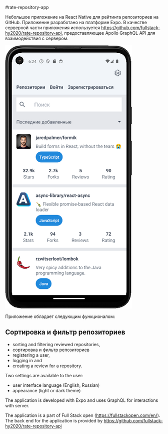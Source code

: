
#rate-repository-app

Небольшое приложение на  React Native для рейтинга репозиториев на GitHub.
Приложение разработано на платформе Expo. В качестве серверной части приложения используется  https://github.com/fullstack-hy2020/rate-repository-api, предоставляющее Apollo GraphQL API для взаимодействия с сервером.   

![Alt text](assets/images/ru/main_unauthorized_light_ru_android.png "a title")



Приложение обладает следующим функционалом: 
## Сортировка и фильтр репозиториев
- sorting and filtering reviewed repositories, 
- сортировка и фильтр репозиториев
- registering a user, 
- logging in and 
- creating a review for a repository. 
  
Two settings are available to the user:
- user interface language (English, Russian)
- appearance (light or dark theme)

The application is developed with Expo and uses GraphQL for interactions with server.

The application is a part of Full Stack open (https://fullstackopen.com/en/). The back end for the application is provided by https://github.com/fullstack-hy2020/rate-repository-api

